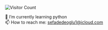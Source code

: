![Visitor Count](https://profile-counter.glitch.me/SefaDedeoglu/count.svg)<br>


🌱 I’m currently learning python 
<br>
📫 How to reach me: sefadedeoglu1@icloud.com
<br>
<!--
**SefaDedeoglu/SefaDedeoglu** is a ✨ _special_ ✨ repository because its `README.md` (this file) appears on your GitHub profile.

Here are some ideas to get you started:

- 🔭 I’m currently working on ...
- 🌱 I’m currently learning ...
- 👯 I’m looking to collaborate on ...
- 🤔 I’m looking for help with ...
- 💬 Ask me about ...
- 📫 How to reach me: ...
- 😄 Pronouns: ...
- ⚡ Fun fact: ...
-->
